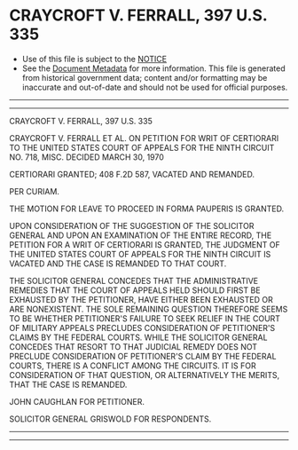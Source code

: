 ---
---

# CRAYCROFT V. FERRALL, 397 U.S. 335

* Use of this file is subject to the [NOTICE](https://github.com/publicdocs/notice/blob/master/NOTICE)
* See the [Document Metadata](../../../) for more information.
  This file is generated from historical government data; content and/or formatting may be inaccurate and out-of-date and should not be used for official purposes.

----------
----------

CRAYCROFT V. FERRALL, 397 U.S. 335

CRAYCROFT V. FERRALL ET AL. ON PETITION FOR WRIT OF CERTIORARI TO THE UNITED STATES COURT OF APPEALS FOR THE NINTH CIRCUIT NO. 718, MISC.  DECIDED MARCH 30, 1970

CERTIORARI GRANTED; 408 F.2D 587, VACATED AND REMANDED.

PER CURIAM.

THE MOTION FOR LEAVE TO PROCEED IN FORMA PAUPERIS IS GRANTED.

UPON CONSIDERATION OF THE SUGGESTION OF THE SOLICITOR GENERAL AND UPON AN EXAMINATION OF THE ENTIRE RECORD, THE PETITION FOR A WRIT OF CERTIORARI IS GRANTED, THE JUDGMENT OF THE UNITED STATES COURT OF APPEALS FOR THE NINTH CIRCUIT IS VACATED AND THE CASE IS REMANDED TO THAT COURT.

THE SOLICITOR GENERAL CONCEDES THAT THE ADMINISTRATIVE REMEDIES THAT THE COURT OF APPEALS HELD SHOULD FIRST BE EXHAUSTED BY THE PETITIONER, HAVE EITHER BEEN EXHAUSTED OR ARE NONEXISTENT.  THE SOLE REMAINING QUESTION THEREFORE SEEMS TO BE WHETHER PETITIONER'S FAILURE TO SEEK RELIEF IN THE COURT OF MILITARY APPEALS PRECLUDES CONSIDERATION OF PETITIONER'S CLAIMS BY THE FEDERAL COURTS.  WHILE THE SOLICITOR GENERAL CONCEDES THAT RESORT TO THAT JUDICIAL REMEDY DOES NOT PRECLUDE CONSIDERATION OF PETITIONER'S CLAIM BY THE FEDERAL COURTS, THERE IS A CONFLICT AMONG THE CIRCUITS.  IT IS FOR CONSIDERATION OF THAT QUESTION, OR ALTERNATIVELY THE MERITS, THAT THE CASE IS REMANDED.

JOHN CAUGHLAN FOR PETITIONER.

SOLICITOR GENERAL GRISWOLD FOR RESPONDENTS.


----------
----------

